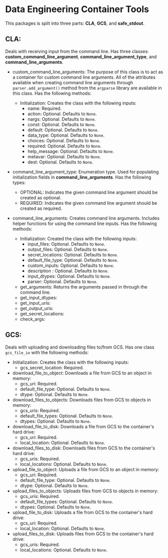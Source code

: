 # Data Engineering Container Tools

This packages is split into three parts: **CLA**, **GCS**, and **safe_stdout**.

## CLA:
Deals with receiving input from the command line. Has three classes: **custom_command_line_argument**, **command_line_argument_type**, and **command_line_arguments**.
* custom_command_line_arguments: The purpose of this class is to act as a container for custom command line arguments. All of the attributes available when creating command line arguments through `parser.add_argument()` method from the `argparse` library are available in this class. Has the following methods:
  * Initialization: Creates the class with the following inputs:
    * name: Required.
    * action: Optional. Defaults to `None`.
    * nargs: Optional. Defaults to `None`.
    * const: Optional. Defaults to `None`.
    * default: Optional. Defaults to `None`.
    * data_type: Optional. Defaults to `None`.
    * choices: Optional. Defaults to `None`.
    * required: Optional. Defaults to `None`.
    * help_message: Optional. Defaults to `None`.
    * metavar: Optional. Defaults to `None`.
    * dest: Optional. Defaults to `None`.
    
* command_line_argument_type: Enumeration type. Used for populating initialization fields in **command_line_arguments**. Has the following types:
  * OPTIONAL: Indicates the given command line argument should be created as optional.
  * REQUIRED: Indicates the given command line argument should be created as required.
  
* command_line_arguments: Creates command line arguments. Includes helper functions for using the command line inputs. Has the following methods:
  * Initialization: Created the class with the following inputs:
    * input_files: Optional. Defaults to `None`.
    * output_files: Optional. Defaults to `None`.
    * secret_locations: Optional. Defaults to `None`.
    * default_file_type: Optional. Defaults to `None`.
    * custom_inputs: Optional. Defaults to `None`.
    * description : Optional. Defaults to `None`.
    * input_dtypes: Optional. Defaults to `None`.
    * parser: Optional. Defaults to `None`.
  * get_arguments: Returns the arguments passed in through the command line.
  * get_input_dtypes: 
  * get_input_uris:
  * get_output_uris: 
  * get_secret_locations:
  * check_args: 
  
## GCS:
Deals with uploading and downloading files to/from GCS. Has one class `gcs_file_io` with the following methods:
* Initialization: Creates the class with the following inputs:
  * gcs_secret_location: Required.
* download_file_to_object: Downloads a file from GCS to an object in memory:
  * gcs_uri: Required.
  * default_file_type: Optional. Defaults to `None`.
  * dtype: Optional. Defaults to `None`.
* download_files_to_objects: Downloads files from GCS to objects in memory:
  * gcs_uris: Required.
  * default_file_types: Optional. Defaults to `None`.
  * dtypes: Optional. Defaults to `None`.
* download_file_to_disk: Downloads a file from GCS to the container's hard drive:
  * gcs_uri: Required.
  * local_location: Optional. Defaults to `None`.
* download_files_to_disk: Downloads files from GCS to the container's hard drive:
  * gcs_uris: Required.
  * local_locations: Optional. Defaults to `None`.
* upload_file_to_object: Uploads a file from GCS to an object in memory:
  * gcs_uri: Required.
  * default_file_type: Optional. Defaults to `None`.
  * dtype: Optional. Defaults to `None`.
* upload_files_to_objects: Uploads files from GCS to objects in memory:
  * gcs_uris: Required.
  * default_file_types: Optional. Defaults to `None`.
  * dtypes: Optional. Defaults to `None`.
* upload_file_to_disk: Uploads a file from GCS to the container's hard drive:
  * gcs_uri: Required.
  * local_location: Optional. Defaults to `None`.
* upload_files_to_disk: Uploads files from GCS to the container's hard drive:
  * gcs_uris: Required.
  * local_locations: Optional. Defaults to `None`.
